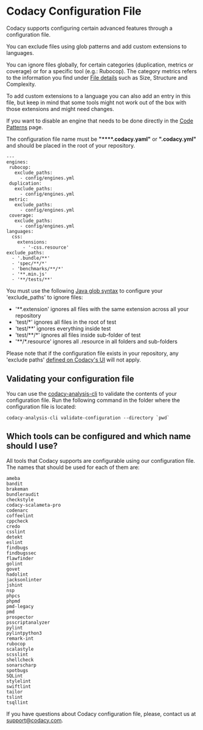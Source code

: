 # Codacy Configuration File

Codacy supports configuring certain advanced features through a configuration file.

You can exclude files using glob patterns and add custom extensions to languages.

You can ignore files globally, for certain categories (duplication, metrics or coverage) or for a specific tool (e.g.: Rubocop). The category metrics refers to the information you find under [File details](/hc/en-us/articles/207279849#2-file-detail) such as Size, Structure and Complexity.

To add custom extensions to a language you can also add an entry in this file, but keep in mind that some tools might not work out of the box with those extensions and might need changes.

If you want to disable an engine that needs to be done directly in the [Code Patterns](/hc/en-us/articles/207994335-Code-Patterns) page.

The configuration file name must be **"****.codacy.yaml"** or **".codacy.yml"** and should be placed in the root of
your repository.

    ---
    engines:
     rubocop:
       exclude_paths:
         - config/engines.yml
     duplication:
       exclude_paths:
         - config/engines.yml
     metric:
       exclude_paths:
         - config/engines.yml
     coverage:
       exclude_paths:
         - config/engines.yml
    languages:
      css:
        extensions:
          - '-css.resource'
    exclude_paths:
      - '.bundle/**'
      - 'spec/**/*'
      - 'benchmarks/**/*'
      - '**.min.js'
      - '**/tests/**' 

You must use the following [Java glob syntax](https://docs.oracle.com/javase/7/docs/api/java/nio/file/FileSystem.html#getPathMatcher%28java.lang.String%29) to configure your 'exclude_paths' to ignore files: 

-   '\*\*.extension' ignores all files with the same extension across all your repository
-   'test/\*' ignores all files in the root of test  
-   'test/\*\*' ignores everything inside test  
-   'test/\*\*/\*' ignores all files inside sub-folder of test  
-   '\*\*/\*.resource' ignores all .resource in all folders and sub-folders

Please note that if the configuration file exists in your repository, any 'exclude paths' [defined on Codacy's UI](/hc/en-us/articles/360005097654) will not apply.

## Validating your configuration file

You can use the [codacy-analysis-cli](https://github.com/codacy/codacy-analysis-cli#install) to validate the contents of your configuration file. Run the following command in the folder where the configuration file is located:

    codacy-analysis-cli validate-configuration --directory `pwd`

## Which tools can be configured and which name should I use?

All tools that Codacy supports are configurable using our configuration file. The names that should be used for each of them are:

    ameba
    bandit
    brakeman
    bundleraudit
    checkstyle
    codacy-scalameta-pro
    codenarc
    coffeelint
    cppcheck
    credo
    csslint
    detekt
    eslint
    findbugs
    findbugssec
    flawfinder
    golint
    govet
    hadolint
    jacksonlinter
    jshint
    nsp
    phpcs
    phpmd
    pmd-legacy
    pmd
    prospector
    psscriptanalyzer
    pylint
    pylintpython3
    remark-int
    rubocop
    scalastyle
    scsslint
    shellcheck
    sonarscharp
    spotbugs
    SQLint
    stylelint
    swiftlint
    tailor
    tslint
    tsqllint

If you have questions about Codacy configuration file, please, contact us at <support@codacy.com>.
